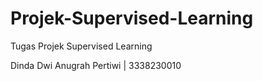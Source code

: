 # Projek-Supervised-Learning
Tugas Projek Supervised Learning

Dinda Dwi Anugrah Pertiwi | 3338230010

